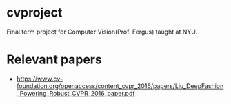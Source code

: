 # cvproject
Final term project for Computer Vision(Prof. Fergus) taught at NYU.

# Relevant papers
- https://www.cv-foundation.org/openaccess/content_cvpr_2016/papers/Liu_DeepFashion_Powering_Robust_CVPR_2016_paper.pdf
